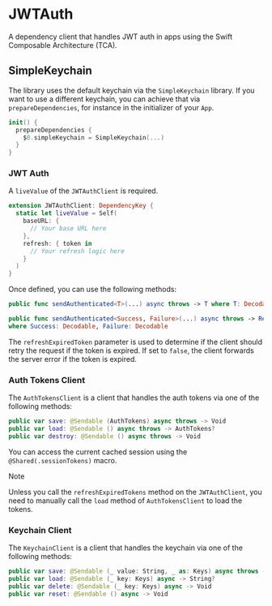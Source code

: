 # JWTAuth

A dependency client that handles JWT auth in apps using the Swift Composable Architecture (TCA).

## SimpleKeychain

The library uses the default keychain via the `SimpleKeychain` library.
If you want to use a different keychain, you can achieve that via `prepareDependencies`, for instance in the initializer of your `App`.

```swift
init() {
  prepareDependencies {
    $0.simpleKeychain = SimpleKeychain(...)
  }
}
```

### JWT Auth

A `liveValue` of the `JWTAuthClient` is required.

```swift
extension JWTAuthClient: DependencyKey {
  static let liveValue = Self(
    baseURL: {
      // Your base URL here
    },
    refresh: { token in
      // Your refresh logic here
    }
  )
}
```

Once defined, you can use the following methods:

```swift
public func sendAuthenticated<T>(...) async throws -> T where T: Decodable

public func sendAuthenticated<Success, Failure>(...) async throws -> Result<Success, Failure>
where Success: Decodable, Failure: Decodable
```

The `refreshExpiredToken` parameter is used to determine if the client should retry the request if the token is expired.
If set to `false`, the client forwards the server error if the token is expired.

### Auth Tokens Client

The `AuthTokensClient` is a client that handles the auth tokens via one of the following methods:

```swift
public var save: @Sendable (AuthTokens) async throws -> Void
public var load: @Sendable () async throws -> AuthTokens?
public var destroy: @Sendable () async throws -> Void
```

You can access the current cached session using the `@Shared(.sessionTokens)` macro.

> [!NOTE]
> Unless you call the `refreshExpiredTokens` method on the `JWTAuthClient`,
> you need to manually call the `load` method of `AuthTokensClient` to load the tokens.

### Keychain Client

The `KeychainClient` is a client that handles the keychain via one of the following methods:

```swift
public var save: @Sendable (_ value: String, _ as: Keys) async throws -> Void
public var load: @Sendable (_ key: Keys) async -> String?
public var delete: @Sendable (_ key: Keys) async -> Void
public var reset: @Sendable () async -> Void
```
